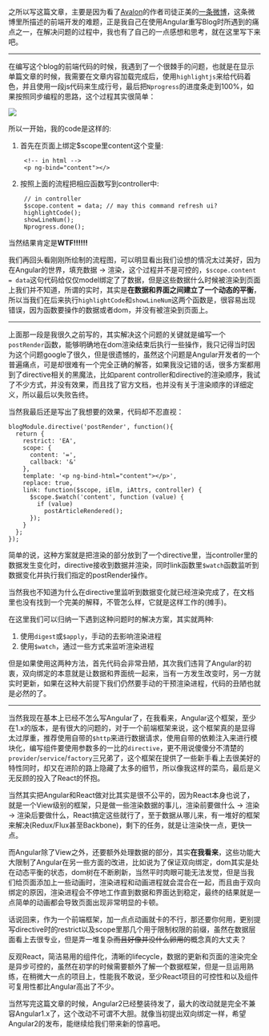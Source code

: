 之所以写这篇文章，主要是因为看了[Avalon](http://avalonjs.github.io/)的作者司徒正美的[一条微博](http://weibo.com/1896474751/CkpppycVZ?type=comment)，这条微博里所描述的前端开发的难题，正是我自己在使用Angular重写Blog时所遇到的痛点之一，在解决问题的过程中，我也有了自己的一点感想和思考，就在这里写下来吧。

---

在编写这个blog的前端代码的时候，我遇到了一个很棘手的问题，也就是在显示单篇文章的时候，我需要在文章内容加载完成后，使用`highlightjs`来给代码着色，并且使用一段js代码来生成行号，最后把`Nprogress`的进度条走到100%，如果按照同步编程的思路，这个过程其实很简单：

![](https://blog.xhu.me/assets/images/angular%20vs.%20react.jpg)

所以一开始，我的code是这样的:

1. 首先在页面上绑定$scope里content这个变量:

        <!-- in html -->
        <p ng-bind="content"></>

2. 按照上面的流程把相应函数写到controller中:

		// in controller
		$scope.content = data; // may this command refresh ui?
		highlightCode();
		showLineNum();
		Nprogress.done();

当然结果肯定是**WTF!!!!!!**

我们再回头看刚刚所绘制的流程图，可以明显看出我们设想的情况太过美好，因为在Angular的世界，填充数据 -> 渲染，这个过程并不是可控的，`$scope.content = data`这句代码给仅仅model绑定了了数据，但是这些数据什么时候被渲染到页面上我们并不知道，所谓的实时，其实是**在数据和界面之间建立了一个动态的平衡**，所以当我们在后来执行`highlightCode`和`showLineNum`这两个函数是，很容易出现错误，因为函数要操作的数据或者dom，并没有被渲染到页面上。

---

上面那一段是我很久之前写的，其实解决这个问题的关键就是编写一个`postRender`函数，能够明确地在dom渲染结束后执行一些操作，我只记得当时因为这个问题google了很久，但是很遗憾的，虽然这个问题是Angular开发者的一个普遍痛点，可是却很难有一个完全正确的解答，如果我没记错的话，很多方案都用到了directive相关的黑魔法，比如parent controller和directive的渲染顺序，我试了不少方式，并没有效果，而且找了官方文档，也并没有关于渲染顺序的详细定义，所以最后以失败告终。

当然我最后还是写出了我想要的效果，代码却不忍直视：

    blogModule.directive('postRender', function(){
      return {
        restrict: 'EA',
        scope: {
          content: '=',
          callback: '&'
        },
        template: '<p ng-bind-html="content"></p>',
        replace: true,
        link: function($scope, iElm, iAttrs, controller) {
          $scope.$watch('content', function (value) {
            if (value)
              postArticleRendered();
          });
        }
      };
    });
    
简单的说，这种方案就是把渲染的部分放到了一个directive里，当controller里的数据发生变化时，directive接收到数据并渲染，同时link函数里`$watch`函数监听到数据变化并执行我们指定的postRender操作。

当然我也不知道为什么在directive里监听到数据变化就已经渲染完成了，在文档里也没有找到一个完美的解释，不管怎么样，它就是这样工作的(摊手)。

在这里我们可以归纳一下遇到这种问题时的解决方案，其实就两种:

1. 使用`digest`或`$apply`，手动的去影响渲染进程
2. 使用`$watch`，通过一些方式来监听渲染进程

但是如果使用这两种方法，首先代码会非常丑陋，其次我们违背了Angular的初衷，双向绑定的本意就是让数据和界面统一起来，当有一方发生改变时，另一方就实时更新，如果在这种大前提下我们仍然要手动的干预渲染进程，代码的丑陋也就是必然的了。

---

当然我现在基本上已经不怎么写Angular了，在我看来，Angular这个框架，至少在1.x的版本，是有很大的问题的，对于一个前端框架来说，这个框架真的是显得太过厚重，推荐使用自带的`$http`来进行数据请求，使用自带的依赖注入来进行模块化，编写组件要使用参数多的一比的`directive`，更不用说傻傻分不清楚的`provider`/`service`/`factory`三兄弟了，这个框架在提供了一些新手看上去很美好的特性同时，却又在进阶的路上隐藏了太多的细节，所以像我这样的菜鸟，最后是义无反顾的投入了React的怀抱。

当然其实把Angular和React做对比其实是很不公平的，因为React本身也说了，就是一个View级别的框架，只是做一些渲染数据的事儿，渲染前要做什么 -> 渲染 -> 渲染后要做什么，React搞定这些就行了，至于数据从哪儿来，有一堆好的框架来解决(Redux/Flux甚至Backbone)，剩下的任务，就是让渲染快一点，更快一点。

而Angular除了View之外，还要额外处理数据的部分，其实**在我看来**，这些功能大大限制了Angular在另一些方面的改进，比如说为了保证双向绑定，dom其实是处在动态平衡的状态，dom树在不断刷新，当然平时肉眼可能无法发觉，但是当我们给页面添加上一些动画时，渲染进程和动画进程就会混合在一起，而且由于双向绑定的原因，渲染进程会不停地工作直到数据和界面达到稳定，最终的结果就是一点简单的动画都会导致页面出现非常明显的卡顿。

话说回来，作为一个前端框架，加一点点动画就卡的不行，那还要你何用，更别提写directive时的restrict以及scope里那几个用于限制权限的前缀，虽然在数据层面看上去很专业，但是弄一堆复杂~~而且好像并没什么卵用的~~概念真的大丈夫？

反观React，简洁易用的组件化，清晰的lifecycle，数据的更新和页面的渲染完全是异步可控的，虽然在初学的时候需要额外了解一个数据框架，但是一旦运用熟练，在稍微大一点的项目上，性能我不敢说，至少React项目的可控性和以及组件可复用性都比Angular高出了不少。

当然写完这篇文章的时候，Angular2已经整装待发了，最大的改动就是完全不兼容Angular1.x了，这个改动不可谓不大胆。就像当初提出双向绑定一样，希望Angular2的发布，能继续给我们带来新的惊喜吧。